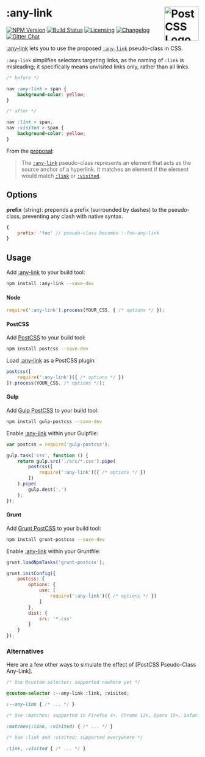 # :any-link <a href="https://github.com/postcss/postcss"><img src="https://postcss.github.io/postcss/logo.svg" alt="PostCSS Logo" width="90" height="90" align="right"></a>

[![NPM Version][npm-img]][npm-url]
[![Build Status][cli-img]][cli-url]
[![Licensing][lic-image]][lic-url]
[![Changelog][log-image]][log-url]
[![Gitter Chat][git-image]][git-url]

[:any-link] lets you to use the proposed [`:any-link`] pseudo-class in CSS.

`:any-link` simplifies selectors targeting links, as the naming of `:link` is misleading; it specifically means unvisited links only, rather than all links.

```css
/* before */

nav :any-link > span {
	background-color: yellow;
}

/* after */

nav :link > span,
nav :visited > span {
	background-color: yellow;
}
```

From the [proposal]:

> The [`:any-link`] pseudo-class represents an element that acts as the source anchor of a hyperlink. It matches an element if the element would match [`:link`] or [`:visited`].

## Options

**prefix** (string): prepends a prefix (surrounded by dashes) to the pseudo-class, preventing any clash with native syntax.

```js
{
	prefix: 'foo' // pseudo-class becomes :-foo-any-link
}
```

## Usage

Add [:any-link] to your build tool:

```bash
npm install :any-link --save-dev
```

#### Node

```js
require(':any-link').process(YOUR_CSS, { /* options */ });
```

#### PostCSS

Add [PostCSS] to your build tool:

```bash
npm install postcss --save-dev
```

Load [:any-link] as a PostCSS plugin:

```js
postcss([
	require(':any-link')({ /* options */ })
]).process(YOUR_CSS, /* options */);
```

#### Gulp

Add [Gulp PostCSS] to your build tool:

```bash
npm install gulp-postcss --save-dev
```

Enable [:any-link] within your Gulpfile:

```js
var postcss = require('gulp-postcss');

gulp.task('css', function () {
	return gulp.src('./src/*.css').pipe(
		postcss([
			require(':any-link')({ /* options */ })
		])
	).pipe(
		gulp.dest('.')
	);
});
```

#### Grunt

Add [Grunt PostCSS] to your build tool:

```bash
npm install grunt-postcss --save-dev
```

Enable [:any-link] within your Gruntfile:

```js
grunt.loadNpmTasks('grunt-postcss');

grunt.initConfig({
	postcss: {
		options: {
			use: [
				require(':any-link')({ /* options */ })
			]
		},
		dist: {
			src: '*.css'
		}
	}
});
```

### Alternatives

Here are a few other ways to simulate the effect of [PostCSS Pseudo-Class Any-Link].

```css
/* Use @custom-selector; supported nowhere yet */

@custom-selector :--any-link :link, :visited;

:--any-link { /* ... */ }

/* Use :matches; supported in Firefox 4+, Chrome 12+, Opera 15+, Safari 5.1+ */

:matches(:link, :visited) { /* ... */ }

/* Use :link and :visited; supported everywhere */

:link, :visited { /* ... */ }
```

[npm-url]: https://www.npmjs.com/package/postcss-pseudo-class-any-link
[npm-img]: https://img.shields.io/npm/v/postcss-pseudo-class-any-link.svg
[cli-url]: https://travis-ci.org/jonathantneal/postcss-pseudo-class-any-link
[cli-img]: https://img.shields.io/travis/jonathantneal/postcss-pseudo-class-any-link.svg
[lic-url]: LICENSE.md
[lic-image]: https://img.shields.io/npm/l/postcss-pseudo-class-any-link.svg
[log-url]: CHANGELOG.md
[log-image]: https://img.shields.io/badge/changelog-md-blue.svg
[git-url]: https://gitter.im/postcss/postcss
[git-image]: https://img.shields.io/badge/chat-gitter-blue.svg

[:any-link]: https://github.com/jonathantneal/postcss-pseudo-class-any-link
[`:any-link`]: http://dev.w3.org/csswg/selectors/#any-link-pseudo
[`:link`]: http://dev.w3.org/csswg/selectors/#link-pseudo
[`:visited`]: http://dev.w3.org/csswg/selectors/#visited-pseudo
[proposal]: http://dev.w3.org/csswg/selectors/
[PostCSS]: https://github.com/postcss/postcss
[Gulp PostCSS]: https://github.com/postcss/gulp-postcss
[Grunt PostCSS]: https://github.com/nDmitry/grunt-postcss
